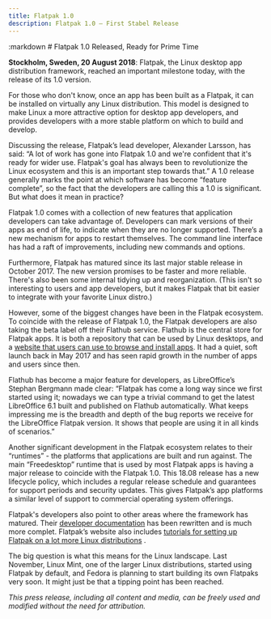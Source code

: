```yaml
---
title: Flatpak 1.0
description: Flatpak 1.0 – First Stabel Release
---
```

<section class=""><div class="container"><div class="row"><div class="col-lg-10 col-lg-offset-1">
:markdown
  # Flatpak 1.0 Released, Ready for Prime Time
  
  <img alt="" src="/img/delivery_truck.png" class="fright">
  
  **Stockholm, Sweden, 20 August 2018**: Flatpak, the Linux desktop app distribution framework, reached an important milestone today, with the release of its 1.0 version.

  For those who don't know, once an app has been built as a Flatpak, it can be installed on virtually any Linux distribution. This model is designed to make Linux a more attractive option for desktop app developers, and provides developers with a more stable platform on which to build and develop.

  Discussing the release, Flatpak’s lead developer, Alexander Larsson, has said: “A lot of work has gone into Flatpak 1.0 and we're confident that it's ready for wider use. Flatpak's goal has always been to revolutionize the Linux ecosystem and this is an important step towards that.” A 1.0 release generally marks the point at which software has become “feature complete”, so the fact that the developers are calling this a 1.0 is significant. But what does it mean in practice?

  Flatpak 1.0 comes with a collection of new features that application developers can take advantage of. Developers can mark versions of their apps as end of life, to indicate when they are no longer supported. There’s a new mechanism for apps to restart themselves. The command line interface has had a raft of improvements, including new commands and options.

  Furthermore, Flatpak has matured since its last major stable release in October 2017. The new version promises to be faster and more reliable. There's also been some internal tidying up and reorganization. (This isn't so interesting to users and app developers, but it makes Flatpak that bit easier to integrate with your favorite Linux distro.)

  However, some of the biggest changes have been in the Flatpak ecosystem. To coincide with the release of Flatpak 1.0, the Flatpak developers are also taking the beta label off their Flathub service. Flathub is the central store for Flatpak apps. It is both a repository that can be used by Linux desktops, and a [website that users can use to browse and install apps](https://flathub.org/). It had a quiet, soft launch back in May 2017 and has seen rapid growth in the number of apps and users since then.

  Flathub has become a major feature for developers, as LibreOffice’s Stephan Bergmann made clear: “Flatpak has come a long way since we first started using it; nowadays we can type a trivial command to get the latest LibreOffice 6.1 built and published on Flathub automatically. What keeps impressing me is the breadth and depth of the bug reports we receive for the LibreOffice Flatpak version. It shows that people are using it in all kinds of scenarios.”

  Another significant development in the Flatpak ecosystem relates to their “runtimes” - the platforms that applications are built and run against. The main “Freedesktop” runtime that is used by most Flatpak apps is having a major release to coincide with the Flatpak 1.0. This 18.08 release has a new lifecycle policy, which includes a regular release schedule and guarantees for support periods and security updates. This gives Flatpak’s app platforms a similar level of support to commercial operating system offerings.

  Flatpak's developers also point to other areas where the framework has matured. Their [developer documentation](http://docs.flatpak.org/en/latest/) has been rewritten and is much more complet. Flatpak’s website also includes [tutorials for setting up Flatpak on a lot more Linux distributions](https://flatpak.org/setup/) .

  The big question is what this means for the Linux landscape. Last November, Linux Mint, one of the larger Linux distributions, started using Flatpak by default, and Fedora is planning to start building its own Flatpaks very soon. It might just be that a tipping point has been reached.

  *This press release, including all content and media, can be freely used and modified without the need for attribution.*

</div></div></div></section>

